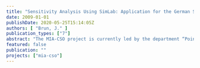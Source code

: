 ```yaml
---
title: "Sensitivity Analysis Using SimLab: Application for the German Standard ATV-A 128"
date: 2009-01-01
publishDate: 2020-05-25T15:14:05Z
authors: [ "Brun, J." ]
publication_types: ["7"]
abstract: "The MIA-CSO project is currently led by the department “Point and non.point source pollution control of surface water” in the KWB. Its overall objective is to develop a model-based planning instrument for impact based CSO control. To that aim, an integrated monitoring in the river Spree and in the Berlin sewer system will be carried out in order to calibrate two numerical models before they are used for CSO impact assessment. A module shall be developed to allow the statistical analysis of the model results. This module will be based on Uncertainty and Sensitivity Analysis (UA and SA). The principle of such analysis is to investigate the effects of model input uncertainties on model outputs: UA establishes a mapping of model assumption into model inferences and SA is the study of how uncertainty in a model output can be apportioned to different sources of uncertainty in the model inputs. This study focuses on Sensitivity Analysis. First of all, four of the main SA techniques are described and explained mathematically. The first technique is a screening method called the Morris algorithm. This qualitative method allows one to classify the inputs in order of importance. The most important ones can then be selected for further study. Furthermore, this technique gives an idea of the linearity or nonlinearity of the effects for every input. The second technique, based on Regression Analysis, works under the assumption that the model is linear or monotonous. It gives a qualitative indication of the relative effects of each input. The third and fourth techniques, called Fourier Amplitude Sensitivity Test and the Sobol’ method, aim at calculating indicators of the relative effects of each input, called the sensitivity effects. They work without any assumption on the model and they can traduce the effects of interactions between the model inputs. Using the free software SimLab, three methods are tested in this study: Morris, FAST and Sobol’. They are applied on catchment Berlin XII in Friedrichshain, under the framework of ATV-A 128, a linear, empirical model used for designing storage tanks in combined sewer systems. After a calibration step, rules are expounded in order to define how to use these techniques and how to have reliable results. Then, the Sensitivity Analysis itself is performed for Berlin XII. Among the nine inputs of interest, the Morris screening allows to choose the four most important ones (the CODconcentration in the wastewater, the COD-concentration in the rainwater, the specific water need and the total impervious area). While the five other inputs are considered constant, FAST and Sobol’ are performed and give the exact relative effects of the four inputs. It appears that two inputs are more important than the two others. For these inputs (COD-concentration in the rainwater and specific water need), further uncertainty study should be done and the lack of data should be corrected."
featured: false
publication: ""
projects: ["mia-cso"]
---
```


